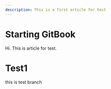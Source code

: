 ```yaml
---
description: This is a first article for test
---
```


# Starting GitBook

Hi. This is article for test.

# Test1
this is test branch